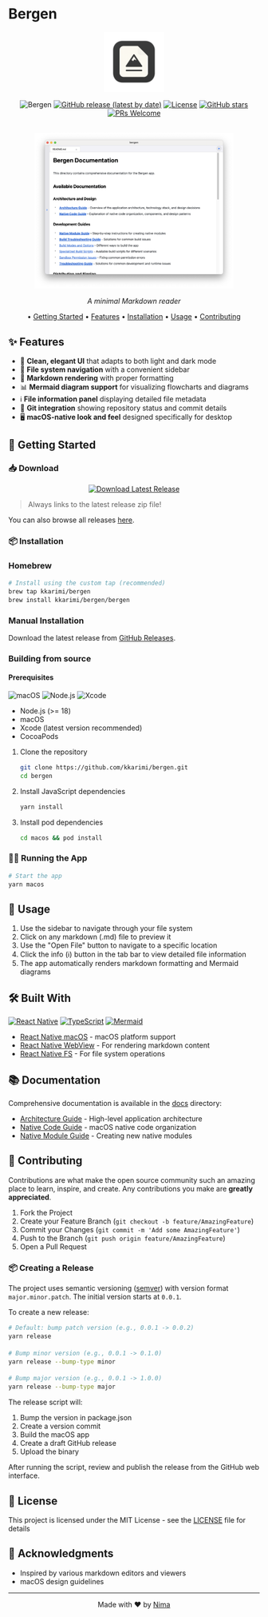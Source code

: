 # Bergen
<div align="center">

<img src="./assets/newicon.png" alt="Bergen Logo" width="120"/>


![Bergen](https://img.shields.io/badge/Bergen-Markdown%20Viewer-blue?style=for-the-badge)
[![GitHub release (latest by date)](https://img.shields.io/github/v/release/kkarimi/bergen?style=for-the-badge)](https://github.com/kkarimi/bergen/releases)
[![License](https://img.shields.io/github/license/kkarimi/bergen?style=for-the-badge)](LICENSE)
[![GitHub stars](https://img.shields.io/github/stars/kkarimi/bergen?style=for-the-badge)](https://github.com/kkarimi/bergen/stargazers)
[![PRs Welcome](https://img.shields.io/badge/PRs-welcome-brightgreen.svg?style=for-the-badge)](http://makeapullrequest.com)

<br />
<img src="./assets/screenshot.png" alt="Bergen app" width="400"/>
<br />


*A minimal Markdown reader*

• [Getting Started](#getting-started) 
• [Features](#features) 
• [Installation](#installation) 
• [Usage](#usage) 
• [Contributing](#contributing)

<!-- 
coming soon! 
<img src="./assets/screenshot.png" alt="Bergen Screenshot" width="800"/>
-->
</div>

## ✨ Features

- 🎨 **Clean, elegant UI** that adapts to both light and dark mode
- 📁 **File system navigation** with a convenient sidebar
- 📝 **Markdown rendering** with proper formatting
- 📊 **Mermaid diagram support** for visualizing flowcharts and diagrams
- ℹ️ **File information panel** displaying detailed file metadata
- 📄 **Git integration** showing repository status and commit details
- 🖥️ **macOS-native look and feel** designed specifically for desktop

## 🚀 Getting Started

### 📥 Download

<div align="center">
  <a href="https://github.com/kkarimi/bergen/releases/latest/download/bergen-macos-v0.1.11.zip">
    <img src="https://img.shields.io/badge/Download-Latest%20Release-blue?style=for-the-badge&logo=github" alt="Download Latest Release" />
  </a>
</div>

> Always links to the latest release zip file!

You can also browse all releases [here](https://github.com/kkarimi/bergen/releases).

### 📦 Installation

### Homebrew

```bash
# Install using the custom tap (recommended)
brew tap kkarimi/bergen
brew install kkarimi/bergen/bergen
```

### Manual Installation

Download the latest release from [GitHub Releases](https://github.com/kkarimi/bergen/releases).

### Building from source

#### Prerequisites

![macOS](https://img.shields.io/badge/macOS-000000?style=for-the-badge&logo=apple&logoColor=white)
![Node.js](https://img.shields.io/badge/Node.js-339933?style=for-the-badge&logo=nodedotjs&logoColor=white)
![Xcode](https://img.shields.io/badge/Xcode-147EFB?style=for-the-badge&logo=xcode&logoColor=white)

- Node.js (>= 18)
- macOS
- Xcode (latest version recommended)
- CocoaPods

1. Clone the repository
   ```bash
   git clone https://github.com/kkarimi/bergen.git
   cd bergen
   ```

2. Install JavaScript dependencies
   ```bash   
   yarn install
   ```

3. Install pod dependencies
   ```bash
   cd macos && pod install
   ```

### 🏃‍♂️ Running the App

```bash
# Start the app
yarn macos
```

## 📖 Usage

1. Use the sidebar to navigate through your file system
2. Click on any markdown (.md) file to preview it
3. Use the "Open File" button to navigate to a specific location
4. Click the info (ℹ️) button in the tab bar to view detailed file information
5. The app automatically renders markdown formatting and Mermaid diagrams

## 🛠️ Built With

[![React Native](https://img.shields.io/badge/React_Native-20232A?style=for-the-badge&logo=react&logoColor=61DAFB)](https://reactnative.dev/)
[![TypeScript](https://img.shields.io/badge/TypeScript-007ACC?style=for-the-badge&logo=typescript&logoColor=white)](https://www.typescriptlang.org/)
[![Mermaid](https://img.shields.io/badge/Mermaid-FF3670?style=for-the-badge&logo=mermaid&logoColor=white)](https://mermaid-js.github.io/mermaid/)

- [React Native macOS](https://microsoft.github.io/react-native-windows/docs/rnm-getting-started) - macOS platform support
- [React Native WebView](https://github.com/react-native-webview/react-native-webview) - For rendering markdown content
- [React Native FS](https://github.com/itinance/react-native-fs) - For file system operations

## 📚 Documentation

Comprehensive documentation is available in the [docs](/docs) directory:

- [Architecture Guide](/docs/architecture.md) - High-level application architecture
- [Native Code Guide](/docs/native-code-guide.md) - macOS native code organization
- [Native Module Guide](/docs/native-module-guide.md) - Creating new native modules

## 🤝 Contributing

Contributions are what make the open source community such an amazing place to learn, inspire, and create. Any contributions you make are **greatly appreciated**.

1. Fork the Project
2. Create your Feature Branch (`git checkout -b feature/AmazingFeature`)
3. Commit your Changes (`git commit -m 'Add some AmazingFeature'`)
4. Push to the Branch (`git push origin feature/AmazingFeature`)
5. Open a Pull Request

### 📦 Creating a Release

The project uses semantic versioning ([semver](https://semver.org/)) with version format `major.minor.patch`. The initial version starts at `0.0.1`.

To create a new release:

```bash
# Default: bump patch version (e.g., 0.0.1 -> 0.0.2)
yarn release

# Bump minor version (e.g., 0.0.1 -> 0.1.0)
yarn release --bump-type minor

# Bump major version (e.g., 0.0.1 -> 1.0.0)
yarn release --bump-type major
```

The release script will:
1. Bump the version in package.json
2. Create a version commit
3. Build the macOS app
4. Create a draft GitHub release
5. Upload the binary

After running the script, review and publish the release from the GitHub web interface.

## 📄 License

This project is licensed under the MIT License - see the [LICENSE](LICENSE) file for details

## 🙏 Acknowledgments

- Inspired by various markdown editors and viewers
- macOS design guidelines

---

<div align="center">
Made with ❤️ by <a href="https://github.com/kkarimi">Nima</a>
</div>
